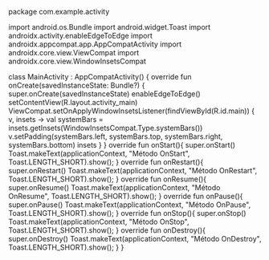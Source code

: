 package com.example.activity

import android.os.Bundle
import android.widget.Toast
import androidx.activity.enableEdgeToEdge
import androidx.appcompat.app.AppCompatActivity
import androidx.core.view.ViewCompat
import androidx.core.view.WindowInsetsCompat

class MainActivity : AppCompatActivity() {
    override fun onCreate(savedInstanceState: Bundle?) {
        super.onCreate(savedInstanceState)
        enableEdgeToEdge()
        setContentView(R.layout.activity_main)
        ViewCompat.setOnApplyWindowInsetsListener(findViewById(R.id.main)) { v, insets ->
            val systemBars = insets.getInsets(WindowInsetsCompat.Type.systemBars())
            v.setPadding(systemBars.left, systemBars.top, systemBars.right, systemBars.bottom)
            insets
        }
    }
    override fun onStart(){
        super.onStart()
        Toast.makeText(applicationContext, "Método OnStart", Toast.LENGTH_SHORT).show();
    }
    override fun onRestart(){
        super.onRestart()
        Toast.makeText(applicationContext, "Método OnRestart", Toast.LENGTH_SHORT).show();
    }
    override fun onResume(){
        super.onResume()
        Toast.makeText(applicationContext, "Método OnResume", Toast.LENGTH_SHORT).show();
    }
    override fun onPause(){
        super.onPause()
        Toast.makeText(applicationContext, "Método OnPause", Toast.LENGTH_SHORT).show();
    }
    override fun onStop(){
        super.onStop()
        Toast.makeText(applicationContext, "Método OnStop", Toast.LENGTH_SHORT).show();
    }
    override fun onDestroy(){
        super.onDestroy()
        Toast.makeText(applicationContext, "Método OnDestroy", Toast.LENGTH_SHORT).show();
    }
}
